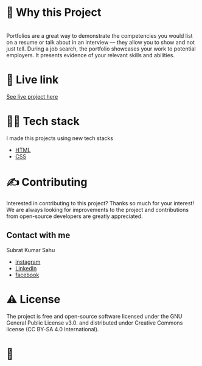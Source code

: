 
<!-- ABOUT THE PROJECT -->
<h1>🧐 Why this Project</h1>
<br />
Portfolios are a great way to demonstrate the competencies you would list on a resume or talk about in an interview — they allow you to show and not just tell. During a job search, the portfolio showcases your work to potential employers. It presents evidence of your relevant skills and abilities.


  
<h1>🌟 Live link</h1>
  
  [See live project here](http://fundamentals-of-web-development-html-lists-aside-foo-subrat1312.vercel.app/)
  
<h1>👨‍💻 Tech stack</h1>

I made this projects using new tech stacks
* [HTML](https://html.com/)
* [CSS](https://css-tricks.com/)

 
<h1>✍️ Contributing</h1>
Interested in contributing to this project? Thanks so much for your interest! We are always looking for improvements to the project and contributions from open-source developers are greatly appreciated.

<!-- CONTACT -->
<h2>Contact with me</h2>

Subrat Kumar Sahu
* [instagram](https://www.instagram.com/sahu.subrat/)
* [LinkedIn](https://www.linkedin.com/in/subrat-kumar-sahu-483059159/)
* [facebook](https://www.facebook.com/subrat.sahu.7140)

<h1>⚠️ License</h1>
The project is free and open-source software licensed under the GNU General Public License v3.0. and distributed under Creative Commons license (CC BY-SA 4.0 International).

<br />

<h1>💛</h1>
